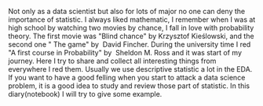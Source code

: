 Not only as a data scientist but also for lots of major no one can deny the importance of statistic. I always liked mathematic, I remember when I was at high school by watching two movies by chance, I fall in love with probability theory. The first movie was "Blind chance" by ‎Krzysztof Kieślowski, and the second one " The game" by   David Fincher. During the university time I red "A first course in Probability" by   Sheldon M. Ross and it was start of my journey. Here I try to share and collect all interesting things from everywhere I red them.
Usually we use descriptive statistic a lot in the EDA. If you want to have a good felling when you start to attack a data science problem, it is a good idea to study and review those part of statistic. In this diary(notebook) I will  try to give some example.


